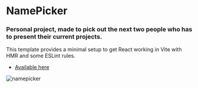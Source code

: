 # NamePicker

### Personal project, made to pick out the next two people who has to present their current projects.


This template provides a minimal setup to get React working in Vite with HMR and some ESLint rules.


- [Available here](https://opticorp.github.io/NamePicker/) 


![namepicker](https://github.com/OptiCorp/NamePicker/assets/112854862/2a0dd928-b99e-4161-a8ca-01c6e5b57060)







